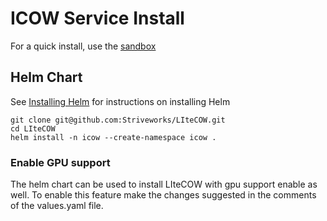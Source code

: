 # ICOW Service Install

For a quick install, use the [sandbox](/sandbox)

## Helm Chart
See [Installing Helm](https://helm.sh/docs/intro/install/) for instructions on installing Helm

```
git clone git@github.com:Striveworks/LIteCOW.git
cd LIteCOW
helm install -n icow --create-namespace icow .
```

### Enable GPU support

The helm chart can be used to install LIteCOW with gpu support enable as well. To enable this feature make the changes suggested in the comments of the values.yaml file.
